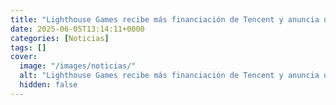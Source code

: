 ```yaml
---
title: "Lighthouse Games recibe más financiación de Tencent y anuncia un nuevo juego en desarrollo"
date: 2025-06-05T13:14:11+0000
categories: [Noticias]
tags: []
cover:
  image: "/images/noticias/"
  alt: "Lighthouse Games recibe más financiación de Tencent y anuncia un nuevo juego en desarrollo"
  hidden: false
---
```



